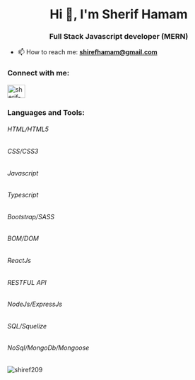 <h1 align="center">Hi 👋, I'm Sherif Hamam</h1>
<h3 align="center">Full Stack Javascript developer (MERN)</h3>



- 📫 How to reach me: 
 **shirefhamam@gmail.com** 



<h3 align="left">Connect with me:</h3>
<p align="left">
<a href="https://linkedin.com/in/sherif-hamam-b0b081124" target="blank"><img align="center" src="https://raw.githubusercontent.com/rahuldkjain/github-profile-readme-generator/master/src/images/icons/Social/linked-in-alt.svg" alt="sherif-hamam-b0b081124" height="30" width="40" /></a>

</p>

<h3 align="left">Languages and Tools:</h3>
<p align="left">
  <h6>HTML/HTML5</h6>
<h6>CSS/CSS3</h6>
<h6>Javascript</h6>
    <h6>Typescript</h6>
<h6>Bootstrap/SASS</h6>
<h6>BOM/DOM</h6>
<h6>ReactJs</h6>
<h6>RESTFUL API</h6>
    <h6>NodeJs/ExpressJs</h6>
<h6>SQL/Squelize</h6>
    <h6>NoSql/MongoDb/Mongoose</h6>
</p>
</p>

<p><img align="center" src="https://github-readme-stats.vercel.app/api/top-langs?username=shiref209&show_icons=true&locale=en&layout=compact" alt="shiref209" /></p>
